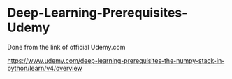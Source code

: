 # Deep-Learning-Prerequisites-Udemy

Done from the link of official Udemy.com

https://www.udemy.com/deep-learning-prerequisites-the-numpy-stack-in-python/learn/v4/overview
